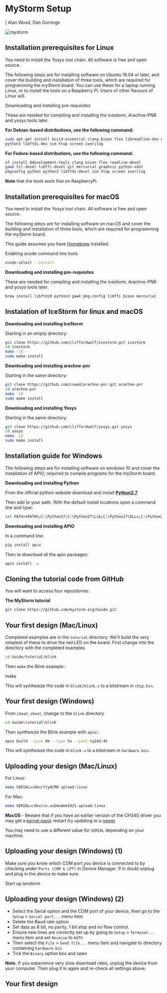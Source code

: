 MyStorm Setup
=============

| Alan Wood, Dan Gorringe

![mystorm](./BlackIce.jpg)

Installation prerequisites for Linux
------------------------------------

You need to install the Yosys tool chain.  All software is free and
open source.

The following steps are for installing software on Ubuntu 16.04 or
later, and cover the building and installation of three tools, which
are required for programming the myStorm board.  You can use these
for a laptop running Linux, or to install the tools on a Raspberry
Pi. Users of other flavours of Linux will.

Downloading and installing pre-requisites

These are needed for compiling and installing the icestorm,
Arachne-PNR and yosys tools later.

**For Debian-based distributions, use the following command:**

  ```sh
  sudo apt-get install build-essential clang bison flex libreadline-dev gawk tcl-dev libffi-dev git mercurial graphviz xdot pkg-config python
  python3 libftdi-dev vim htop screen iverilog
  ```

**For Fedora-based distributions, use the following command:**

  ```sh
  nf install @development-tools clang bison flex readline-devel
  gawk tcl-devel libffi-devel git mercurial graphviz python-xdot
  pkgconfig python python3 libftdi-devel vim htop screen iverilog
  ```

**Note** that the tools work fine on RaspberryPi.

Installation prerequisites for macOS
------------------------------------

You need to install the Yosys tool chain.  All software is free and
open source.

The following steps are for installing software on macOS
and cover the building and installation of three tools, which
are required for programming the myStorm board.

This guide assumes you have [Homebrew](https://brew.sh/) installed.

Enabling xcode command line tools

  ```sh
  xcode-select --install
  ```

**Downloading and installing pre-requisites**

These are needed for compiling and installing the icestorm,
Arachne-PNR and yosys tools later.


  ```sh
  brew install libftdi0 python3 gawk pkg-config libffi bison mercurial
  ```

Instalation of IceStorm for linux and macOS
-------------------------------------------

**Downloading and installing IceStorm**

Starting in an empty directory:

  ```sh
  git clone https://github.com/cliffordwolf/icestorm.git icestorm
  cd icestorm
  make -j8
  sudo make install
  ```

**Downloading and installing arachne-pnr**

Starting in the same directory:

  ```sh
  git clone https://github.com/cseed/arachne-pnr.git arachne-pnr
  cd arachne-pnr
  make -j8
  sudo make install
  ```

**Downloading and installing Yosys**

Starting in the same directory:

  ```sh
  git clone https://github.com/cliffordwolf/yosys.git yosys
  cd yosys
  make -j8
  sudo make install
  ```

Installation guide for Windows
------------------------------

The following steps are for installing software on windows 10
and cover the installation of APIO, required to compile programs for
the myStorm board.

**Downloading and installing Python**

From the official python website download and install [**Python2.7**](https://www.python.org/downloads/release/python-2713)

Then add to your path. With the default install locations open a command
line and type:

  ```sh
  set PATH=%PATH%;C:\Python27;C:\Python27\Lib;C:\Python27\DLLs;C:\Python27\Scripts
  ```

**Downloading and installing APIO**

In a command line:

  ```sh
  pip install apio
  ```

Then to download all the apio packages:

 ```sh
 apio install -a
 ```



Cloning the tutorial code from GitHub
-------------------------------------

You will want to access four repositories:

**The MyStorm tutorial**

  ```sh
  git clone https://github.com/mystorm-org/Guide.git
  ```

Your first design (Mac/Linux)
-----------------------------

Completed examples are in the ``tutorial`` directory. We'll build the very
simplest of these to drive the red LED on the board.  First change into the
directory with the completed examples

  ```sh
  cd Guide/tutorial/blink
  ```

Then ``make`` the Blink example::

  make

This will synthesize the code in ``blink/blink.v`` to a bitstream in
``chip.bin``.

Your first design (Windows)
---------------------------

From ``cheat_sheet``, change to the ``blink`` directory

  ```sh
  cd Guide\tutorial\blink
  ```

Then synthesize the Blink example with ``apio``::

  ```sh
  apio build --size 8k --type hx --pack tq144:4k
  ```

This will synthesize the code in ``blink.v`` to a bitstream in
``hardware.bin``.

Uploading your design (Mac/Linux)
---------------------------------

For Linux:

  ```sh
  make SERIAL=/dev/ttyACM0 upload-linux
  ```

For Mac:

  ```sh
  make SERIAL=/dev/cu.usbmodem1421 upload-linux
  ```

**MacOS** - Beware that if you have an earlier version of the CH340 driver you may get a [kernel panic](https://tzapu.com/ch340-ch341-serial-adapters-macos-sierra/) restart try updating to a [newer](https://blog.sengotta.net/signed-mac-os-driver-for-winchiphead-ch340-serial-bridge/)

You may need to use a different value for ``SERIAL`` depending on your
machine.

Uploading your design (Windows) (1)
-----------------------------------

Make sure you know which COM port you device is connected to by checking under
```Ports (COM & LPT)``` in Device Manager. If in doubt unplug and plug in the
device to make sure.

Start up *teraterm*

Uploading your design (Windows) (2)
-----------------------------------

* Select the Serial option and the COM port of your device, then go to the
  ``Setup`` > ``Serial port...`` menu item
* Delete the Baud rate option
* Set data as 8 bit, no parity, 1 bit stop and no flow control.
* Ensure new lines are correctly set up by going to ``Setup`` >
  ``Terminal...`` menu item and set ``Receive`` to ``AUTO``
* Then select the ``File`` > ``Send file...`` menu item and navigate to
  directory containing ``hardware.bin``
* Tick the ``Binary`` option box and open

**Note.** If you experience very slow download rates, unplug the device from
your computer.  Then plug it in again and re-check all settings above.

Your first design
-----------------
